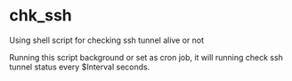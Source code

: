 # chk_ssh

Using shell script for checking ssh tunnel alive or not

Running this script background or set as cron job, it will running check ssh tunnel status every $Interval seconds.
